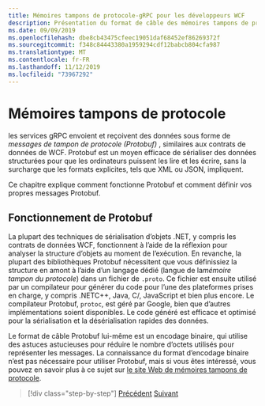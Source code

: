 ```yaml
---
title: Mémoires tampons de protocole-gRPC pour les développeurs WCF
description: Présentation du format de câble des mémoires tampons de protocole utilisé pour la mise en réseau gRPC.
ms.date: 09/09/2019
ms.openlocfilehash: dbe8cb43475cfeec19051daf68452ef86269372f
ms.sourcegitcommit: f348c84443380a1959294cdf12babcb804cfa987
ms.translationtype: MT
ms.contentlocale: fr-FR
ms.lasthandoff: 11/12/2019
ms.locfileid: "73967292"
---
```

# <a name="protocol-buffers"></a>Mémoires tampons de protocole

les services gRPC envoient et reçoivent des données sous forme de *messages de tampon de protocole (Protobuf)* , similaires aux contrats de données de WCF. Protobuf est un moyen efficace de sérialiser des données structurées pour que les ordinateurs puissent les lire et les écrire, sans la surcharge que les formats explicites, tels que XML ou JSON, impliquent.

Ce chapitre explique comment fonctionne Protobuf et comment définir vos propres messages Protobuf.

## <a name="how-protobuf-works"></a>Fonctionnement de Protobuf

La plupart des techniques de sérialisation d’objets .NET, y compris les contrats de données WCF, fonctionnent à l’aide de la réflexion pour analyser la structure d’objets au moment de l’exécution. En revanche, la plupart des bibliothèques Protobuf nécessitent que vous définissiez la structure en amont à l’aide d’un langage dédié (langue de la*mémoire tampon du protocole*) dans un fichier de `.proto`. Ce fichier est ensuite utilisé par un compilateur pour générer du code pour l’une des plateformes prises en charge, y compris .NETC++, Java, C/, JavaScript et bien plus encore. Le compilateur Protobuf, `protoc`, est géré par Google, bien que d’autres implémentations soient disponibles. Le code généré est efficace et optimisé pour la sérialisation et la désérialisation rapides des données.

Le format de câble Protobuf lui-même est un encodage binaire, qui utilise des astuces astucieuses pour réduire le nombre d’octets utilisés pour représenter les messages. La connaissance du format d’encodage binaire n’est pas nécessaire pour utiliser Protobuf, mais si vous êtes intéressé, vous pouvez en savoir plus à ce sujet sur [le site Web de mémoires tampons de protocole](https://developers.google.com/protocol-buffers/docs/encoding).

>[!div class="step-by-step"]
>[Précédent](why-grpc.md)
>[Suivant](protobuf-messages.md)
